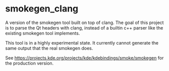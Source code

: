 # smokegen_clang
A version of the smokegen tool built on top of clang.  The goal of this project is to parse the Qt headers with clang, instead of a builtin c++ parser like the existing smokegen tool implements.

This tool is in a highly experimental state.  It currently cannot generate the same output that the real smokegen does.

See https://projects.kde.org/projects/kde/kdebindings/smoke/smokegen for the production version.
